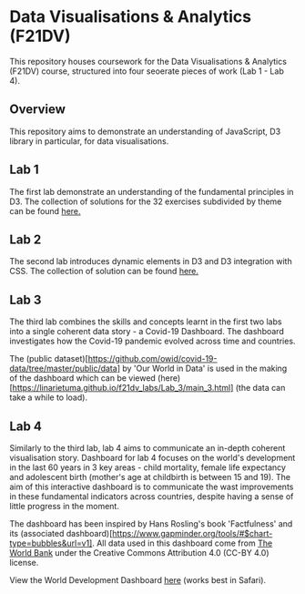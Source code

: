 # Data Visualisations &amp; Analytics (F21DV) 

This repository houses coursework for the Data Visualisations & Analytics (F21DV) course, structured into four seoerate pieces of work (Lab 1 - Lab 4).

## Overview 
This repository aims to demonstrate an understanding of JavaScript, D3 library in particular, for data visualisations.

## Lab 1

The first lab demonstrate an understanding of the fundamental principles in D3. The collection of solutions for the 32 exercises subdivided by theme can be found [here.](https://linarietuma.github.io/f21dv_labs/Lab_1/main_1.html)

## Lab 2

The second lab introduces dynamic elements in D3 and D3 integration with CSS. The collection of solution can be found [here.](https://linarietuma.github.io/f21dv_labs/Lab_2/main_2.html)

## Lab 3

The third lab combines the skills and concepts learnt in the first two labs into a single coherent data story - a Covid-19 Dashboard. The dashboard investigates how the Covid-19 pandemic evolved across time and countries.

The (public dataset)[https://github.com/owid/covid-19-data/tree/master/public/data] by 'Our World in Data' is used in the making of the dashboard which can be viewed (here)[https://linarietuma.github.io/f21dv_labs/Lab_3/main_3.html] (the data can take a while to load).

## Lab 4

Similarly to the third lab, lab 4 aims to communicate an in-depth coherent visualisation story. Dashboard for lab 4 focuses on the world's development in the last 60 years in 3 key areas - child mortality, female life expectancy and adolescent birth (mother's age at childbirth is between 15 and 19). The aim of this interactive dashboard is to communicate the wast improvements in these fundamental indicators across countries, despite having a sense of little progress in the moment. 

The dashboard has been inspired by Hans Rosling's book 'Factfulness' and its (associated dashboard)[https://www.gapminder.org/tools/#$chart-type=bubbles&url=v1]. All data used in this dashboard come from [The World Bank](https://datatopics.worldbank.org/world-development-indicators/) under the Creative Commons Attribution 4.0 (CC-BY 4.0) license.

View the World Development Dashboard [here](https://linarietuma.github.io/f21dv_labs/Lab_4/main_4.html) (works best in Safari). 



